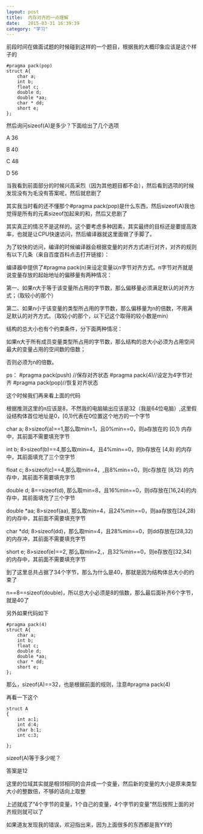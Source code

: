 ```yaml
---
layout: post
title:  内存对齐的一点理解
date:   2015-03-31 16:39:39
category: "学习"
---
```


前段时间在做面试题的时候碰到这样的一个题目，根据我的大概印象应该是这个样子的

    #pragma pack(pop)  
    struct A{  
        char a;  
        int b;  
        float c;  
        double d;  
        double *aa;  
        char * dd;  
        short e;  
    };  

然后询问sizeof(A)是多少？下面给出了几个选项

A 36

B 40 

C 48

D 56

当我看到前面部分的时候兴高采烈（因为其他题目都不会），然后看到选项的时候发现没有为毛没有答案呢，然后就悲剧了

其实我当时看的还不懂那个#pragma pack(pop)是什么东西，然后sizeof(A)我也觉得是所有的元素sizeof加起来的和，然后又悲剧了

其实真正的情况不是这样的。这个要考虑多种因素，其实最终的目标还是要提高效率，也就是让CPU快速访问，然后编译器就这里面做了手脚了。

为了较快的访问，编译的时候编译器会根据变量的对齐方式进行对齐，对齐的规则有以下几条（来自百度百科点击打开链接）：


编译器中提供了#pragma pack(n)来设定变量以n字节对齐方式。n字节对齐就是说变量存放的起始地址的偏移量有两种情况：

第一、如果n大于等于该变量所占用的字节数，那么偏移量必须满足默认的对齐方式；（取较小的那个）

第二、如果n小于该变量的类型所占用的字节数，那么偏移量为n的倍数，不用满足默认的对齐方式。（取较小的那个，以下记这个取得的较小数是min）

结构的总大小也有个约束条件，分下面两种情况：

如果n大于所有成员变量类型所占用的字节数，那么结构的总大小必须为占用空间最大的变量占用的空间数的倍数；

否则必须为n的倍数。

ps：
#pragma pack(push) //保存对齐状态
#pragma pack(4)//设定为4字节对齐
#pragma pack(pop)//恢复对齐状态


这个时候我们再来看上面的代码

根据推测这里的n应该是8，不然我的电脑输出应该是32（我是64位电脑）,这里假设结构体首位地址是0，[0,1)代表在0位置这个地方的一个字节

char a;          8>sizeof(a)==1,那么取min=1，且0%min==0，则a存放在的 [0,1) 内存中，其前面不需要填充字节

int b;             8>sizeof(b)==4,那么取min=4，且4%min==0，则b存放在 [4,8)  的内存中，其前面填充了三个空字节

float c;          8>sizeof(c)==4,那么取min=4，,且8%min==0，则c存放在 [8,12) 的内存中，其前面不需要填充字节

double d;     8==sizeof(d),    那么取min=8，且16%min==0，则d存放在[16,24)的内存中，其前面填充了三个字节

double *aa; 8>sizeof(aa),    那么取min=4，且24%min==0，则aa存放在[24,28)的内存中，其前面不需要填充字节

char *dd;     8>sizeof(dd)，那么取min=4，且28%min==0，则dd存放在[28,32)的内存冲，其前面不需要填充字节

short e;        8>sizeof(e)==2, 那么取min=2,，且32%min==0，则e存放在[32,34)的内存中，其前面不需要填充字节

到了这里总共占据了34个字节，那么为什么是40，那就是因为结构体总大小的约束了

n==8==sizeof(double)，所以总大小必须是8的倍数，那么最后面补齐6个字节，就是40了


另外如果代码如下

    #pragma pack(4)  
    struct A{  
        char a;  
        int b;  
        float c;  
        double d;  
        double *aa;  
        char * dd;  
        short e;  
    };  

那么，sizeof(A)==32，也是根据前面的规则，注意#pragma pack(4)

再看一下这个

    struct A  
    {  
        int a:1;  
        int d:4;  
        char b:1;  
        int c:3;  
      
    };  

sizeof(A)等于多少呢？

答案是12

这里的位域其实就是相邻相同的合并成一个变量，然后新的变量的大小是原来类型大小的整数倍，不够的话向上取整

上述就成了“4个字节的变量，1个自己的变量，4个字节的变量”然后按照上面的对齐规则就可以了


如果道友发现我的错误，欢迎指出来，因为上面很多的东西都是我YY的
